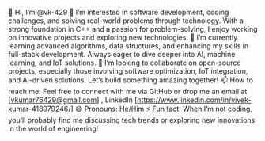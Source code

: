 
👋 Hi, I’m @vk-429
👀 I’m interested in software development, coding challenges, and solving real-world problems through technology. With a strong foundation in C++ and a passion for problem-solving, I enjoy working on innovative projects and exploring new technologies.
🌱 I’m currently learning advanced algorithms, data structures, and enhancing my skills in full-stack development. Always eager to dive deeper into AI, machine learning, and IoT solutions.
💞️ I’m looking to collaborate on open-source projects, especially those involving software optimization, IoT integration, and AI-driven solutions. Let’s build something amazing together!
📫 How to reach me: Feel free to connect with me via GitHub or drop me an email at [vkumar76429@gmail.com] , LinkedIn [https://www.linkedin.com/in/vivek-kumar-418979246/]
😄 Pronouns: He/Him
⚡ Fun fact: When I’m not coding, you’ll probably find me discussing tech trends or exploring new innovations in the world of engineering!
<!---
vk-429/vk-429 is a ✨ special ✨ repository because its `README.md` (this file) appears on your GitHub profile.
You can click the Preview link to take a look at your changes.
--->
